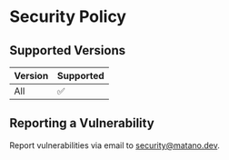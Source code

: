# Security Policy

## Supported Versions

| Version | Supported          |
| ------- | ------------------ |
| All     | :white_check_mark: |

## Reporting a Vulnerability

Report vulnerabilities via email to security@matano.dev.
